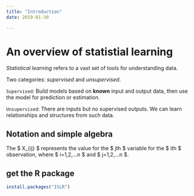 ```yaml
---
title: "Introduction"
date: 2019-01-30

---
```


# An overview of statistial learning
*Statistical learning* refers to a vast set of tools for understanding
data.

Two categories: *supervised* and *unsupervised*.

<code>Supervised</code>: Build models based on **known** input and output data, then use the model
for prediction or estimation.

<code>Unsupervised</code>: There are inputs but no supervised outputs. We can learn
relationships and structures from such data.

## Notation and simple algebra

The $ X_{ij} $ represents the value for the $ jth $ variable for the $ ith $
observation, where $ i=1,2,...n $ and $ j=1,2,...n $.

## get the R package
```r
install.packages("ISLR")
```


